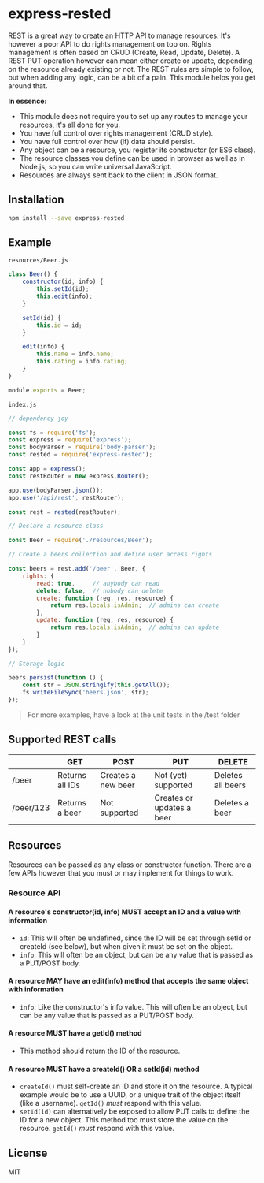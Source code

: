# express-rested

REST is a great way to create an HTTP API to manage resources. It's however a poor API to do rights management on top
on. Rights management is often based on CRUD (Create, Read, Update, Delete). A REST PUT operation however can mean
either create or update, depending on the resource already existing or not. The REST rules are simple to follow, but
when adding any logic, can be a bit of a pain. This module helps you get around that.

**In essence:**

* This module does not require you to set up any routes to manage your resources, it's all done for you.
* You have full control over rights management (CRUD style).
* You have full control over how (if) data should persist.
* Any object can be a resource, you register its constructor (or ES6 class).
* The resource classes you define can be used in browser as well as in Node.js, so you can write universal JavaScript.
* Resources are always sent back to the client in JSON format.


## Installation

```sh
npm install --save express-rested
```


## Example

`resources/Beer.js`

```js
class Beer() {
	constructor(id, info) {
		this.setId(id);
		this.edit(info);
	}

	setId(id) {
		this.id = id;
	}

	edit(info) {
		this.name = info.name;
		this.rating = info.rating;
	}
}

module.exports = Beer;
```

`index.js`

```js
// dependency joy

const fs = require('fs');
const express = require('express');
const bodyParser = require('body-parser');
const rested = require('express-rested');

const app = express();
const restRouter = new express.Router();

app.use(bodyParser.json());
app.use('/api/rest', restRouter);

const rest = rested(restRouter);

// Declare a resource class

const Beer = require('./resources/Beer');

// Create a beers collection and define user access rights

const beers = rest.add('/beer', Beer, {
	rights: {
		read: true,     // anybody can read
		delete: false,  // nobody can delete
		create: function (req, res, resource) {
			return res.locals.isAdmin;  // admins can create
		},
		update: function (req, res, resource) {
			return res.locals.isAdmin;  // admins can update
		}
	}
});

// Storage logic

beers.persist(function () {
	const str = JSON.stringify(this.getAll());
	fs.writeFileSync('beers.json', str);
});
```

> For more examples, have a look at the unit tests in the /test folder


## Supported REST calls

|           | GET               | POST               | PUT                       | DELETE            |
| --------- | ----------------- | ------------------ | ------------------------- | ----------------- |
| /beer     | Returns all IDs   | Creates a new beer | Not (yet) supported       | Deletes all beers |
| /beer/123 | Returns a beer    | Not supported      | Creates or updates a beer | Deletes a beer    |


## Resources

Resources can be passed as any class or constructor function. There are a few APIs however that you must or may
implement for things to work.

### Resource API

#### A resource's constructor(id, info) MUST accept an ID and a value with information

* `id`: This will often be undefined, since the ID will be set through setId or createId (see below), but when given it
  must be set on the object.
* `info`: This will often be an object, but can be any value that is passed as a PUT/POST body.

#### A resource MAY have an edit(info) method that accepts the same object with information

* `info`: Like the constructor's info value. This will often be an object, but can be any value that is passed as a
  PUT/POST body.

#### A resource MUST have a getId() method

* This method should return the ID of the resource.

#### A resource MUST have a createId() OR a setId(id) method

* `createId()` must self-create an ID and store it on the resource. A typical example would be to use a UUID, or a
  unique trait of the object itself (like a username). `getId()` *must* respond with this value.
* `setId(id)` can alternatively be exposed to allow PUT calls to define the ID for a new object. This method too must
  store the value on the resource. `getId()` *must* respond with this value.


## License

MIT
